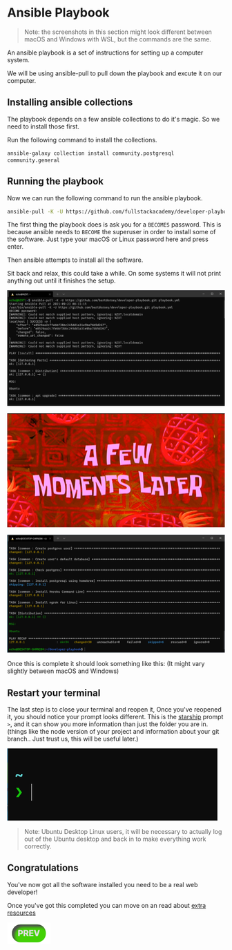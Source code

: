 # Ansible Playbook

> Note: the screenshots in this section might look different between macOS and Windows with WSL, but the commands are the same.

An ansible playbook is a set of instructions for setting up a computer system.

We will be using ansible-pull to pull down the playbook and excute it on our computer.

## Installing ansible collections

The playbook depends on a few ansible collections to do it's magic. So we need to
install those first.

Run the following command to install the collections.

```shell
ansible-galaxy collection install community.postgresql community.general
```

## Running the playbook

Now we can run the following command to run the ansible playbook.

```sh
ansible-pull -K -U https://github.com/fullstackacademy/developer-playbook.git playbook.yml
```

The first thing the playbook does is ask you for a `BECOMES` password.  This is
because ansible needs to `BECOME` the superuser in order to install some of the
software. Just type your macOS or Linux password here and press enter.

Then ansible attempts to install all the software.

Sit back and relax, this could take a while. On some systems it will not print
anything out until it finishes the setup.

![ansible running](images/ansible-running.png)

![a few moments later](images/a-few-moments-later.png)

![ansible finished](images/ansible-finished.png)

Once this is complete it should look something like this: (It might vary slightly between macOS and Windows)

## Restart your terminal

The last step is to close your terminal and reopen it, Once you've reopened it,
you should notice your prompt looks different. This is the [starship] prompt `>`,
and it can show you more information than just the folder you are in. (things like the node version of your project and information about your git branch.. Just trust us, this will be useful later.)

![starship prompt](images/starship-prompt.png)

> Note: Ubuntu Desktop Linux users, it will be necessary to actually log out of the Ubuntu desktop
> and back in to make everything work correctly.

## Congratulations

You've now got all the software installed you need to be a real web developer!

Once you've got this completed you can move on an read about [extra resources]

<div>
    <a id="prevButton" href="javascript:history.back()"><img align="left" src="../resources/Prev.png" alt="Homebrew Setup"/></a>
</div>

[Visual Studio Code]:https://code.visualstudio.com/
[extra resources]:extra-resources.md
[starship]:https://starship.rs
